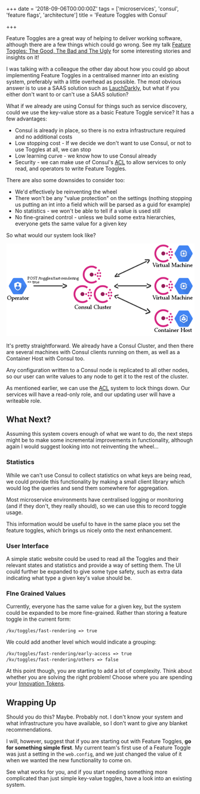 +++
date = '2018-09-06T00:00:00Z'
tags = ['microservices', 'consul', 'feature flags', 'architecture']
title = 'Feature Toggles with Consul'

+++

Feature Toggles are a great way of helping to deliver working software, although there are a few things which could go wrong.  See my talk [Feature Toggles: The Good, The Bad and The Ugly](https://www.youtube.com/watch?v=r7VI5x2XKXw) for some interesting stories and insights on it!

I was talking with a colleague the other day about how you could go about implementing Feature Toggles in a centralised manner into an existing system, preferably with a little overhead as possible.  The most obvious answer is to use a SAAS solution such as [LauchDarkly](https://launchdarkly.com/), but what if you either don't want to or can't use a SAAS solution?

What if we already are using Consul for things such as service discovery, could we use the key-value store as a basic Feature Toggle service?  It has a few advantages:

* Consul is already in place, so there is no extra infrastructure required and no additional costs
* Low stopping cost - If we decide we don't want to use Consul, or not to use Toggles at all, we can stop
*  Low learning curve - we know how to use Consul already
* Security - we can make use of Consul's [ACL](https://www.consul.io/docs/guides/acl.html#key-value-rules) to allow services to only read, and operators to write Feature Toggles.

There are also some downsides to consider too:

* We'd effectively be reinventing the wheel
* There won't be any "value protection" on the settings (nothing stopping us putting an int into a field which will be parsed as a guid for example)
* No statistics - we won't be able to tell if a value is used still
* No fine-grained control - unless we build some extra hierarchies, everyone gets the same value for a given key

So what would our system look like?

![write to consul kv store, results distributed to other consul instances](consul-feature-toggles.png)

It's pretty straightforward.  We already have a Consul Cluster, and then there are several machines with Consul clients running on them, as well as a Container Host with Consul too.

Any configuration written to a Consul node is replicated to all other nodes, so our user can write values to any node to get it to the rest of the cluster.

As mentioned earlier, we can use the [ACL](https://www.consul.io/docs/guides/acl.html#key-value-rules) system to lock things down.  Our services will have a read-only role, and our updating user will have a writeable role.

## What Next?

Assuming this system covers enough of what we want to do, the next steps might be to make some incremental improvements in functionality, although again I would suggest looking into not reinventing the wheel...

### Statistics

While we can't use Consul to collect statistics on what keys are being read, we could provide this functionality by making a small client library which would log the queries and send them somewhere for aggregation.

Most microservice environments have centralised logging or monitoring (and if they don't, they really should), so we can use this to record toggle usage.

This information would be useful to have in the same place you set the feature toggles, which brings us nicely onto the next enhancement.

### User Interface

A simple static website could be used to read all the Toggles and their relevant states and statistics and provide a way of setting them.  The UI could further be expanded to give some type safety, such as extra data indicating what type a given key's value should be.

### FIne Grained Values

Currently, everyone has the same value for a given key, but the system could be expanded to be more fine-grained.  Rather than storing a feature toggle in the current form:

```
/kv/toggles/fast-rendering => true
```

We could add another level which would indicate a grouping:

```
/kv/toggles/fast-rendering/early-access => true
/kv/toggles/fast-rendering/others => false
```

At this point though, you are starting to add a lot of complexity.  Think about whether you are solving the right problem! Choose where you are spending your [Innovation Tokens](http://mcfunley.com/choose-boring-technology).

## Wrapping Up

Should you do this? Maybe. Probably not.  I don't know your system and what infrastructure you have available, so I don't want to give any blanket recommendations.

I will, however, suggest that if you are starting out with Feature Toggles, **go for something simple first**.  My current team's first use of a Feature Toggle was just a setting in the `web.config`, and we just changed the value of it when we wanted the new functionality to come on.

See what works for you, and if you start needing something more complicated than just simple key-value toggles, have a look into an existing system.